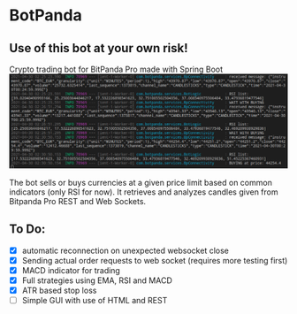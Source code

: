 # BotPanda
## Use of this bot at your own risk!
Crypto trading bot for BitPanda Pro made with Spring Boot
![alt text](https://github.com/uc9000/BotPanda/blob/main/images/screenshot_2.png?raw=true)

The bot sells or buys currencies at a given price limit based on common indicators (only RSI for now).
It retrieves and analyzes candles given from Bitpanda Pro REST and Web Sockets.

## To Do:
- [x] automatic reconnection on unexpected websocket close
- [x] Sending actual order requests to web socket (requires more testing first)
- [x] MACD indicator for trading
- [x] Full strategies using EMA, RSI and MACD
- [x] ATR based stop loss   
- [ ] Simple GUI with use of HTML and REST
